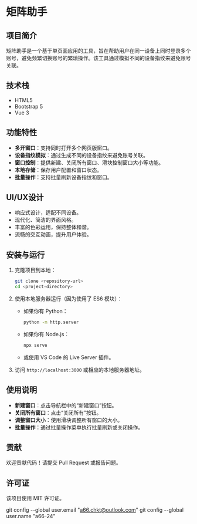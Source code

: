 # 矩阵助手

## 项目简介

矩阵助手是一个基于单页面应用的工具，旨在帮助用户在同一设备上同时登录多个账号，避免频繁切换账号的繁琐操作。该工具通过模拟不同的设备指纹来避免账号关联。

## 技术栈

- HTML5
- Bootstrap 5
- Vue 3

## 功能特性

- **多开窗口**：支持同时打开多个网页版窗口。
- **设备指纹模拟**：通过生成不同的设备指纹来避免账号关联。
- **窗口控制**：提供新建、关闭所有窗口、滑块控制窗口大小等功能。
- **本地存储**：保存用户配置和窗口状态。
- **批量操作**：支持批量刷新设备指纹和窗口。

## UI/UX设计

- 响应式设计，适配不同设备。
- 现代化、简洁的界面风格。
- 丰富的色彩运用，保持整体和谐。
- 流畅的交互动画，提升用户体验。

## 安装与运行

1. 克隆项目到本地：
   ```bash
   git clone <repository-url>
   cd <project-directory>
   ```

2. 使用本地服务器运行（因为使用了 ES6 模块）：

   - 如果你有 Python：
     ```bash
     python -m http.server
     ```

   - 如果你有 Node.js：
     ```bash
     npx serve
     ```

   - 或使用 VS Code 的 Live Server 插件。

3. 访问 `http://localhost:3000` 或相应的本地服务器地址。

## 使用说明

- **新建窗口**：点击导航栏中的“新建窗口”按钮。
- **关闭所有窗口**：点击“关闭所有”按钮。
- **调整窗口大小**：使用滑块调整所有窗口的大小。
- **批量操作**：通过批量操作菜单执行批量刷新或关闭操作。

## 贡献

欢迎贡献代码！请提交 Pull Request 或报告问题。

## 许可证

该项目使用 MIT 许可证。 



git config --global user.email "a66.chkt@outlook.com"
git config --global user.name "a66-24"